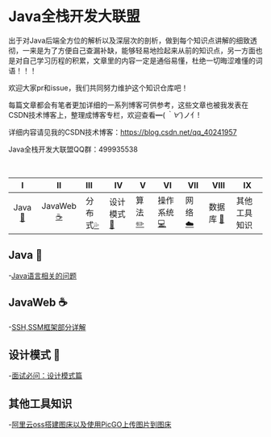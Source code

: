# Java全栈开发大联盟                  

​           出于对Java后端全方位的解析以及深层次的剖析，做到每个知识点讲解的细致透彻，一来是为了方便自己查漏补缺，能够轻易地捡起来从前的知识点，另一方面也是对自己学习历程的积累，文章里的内容一定是通俗易懂，杜绝一切晦涩难懂的词语！！！   

欢迎大家pr和issue，我们共同努力维护这个知识仓库吧！

每篇文章都会有笔者更加详细的一系列博客可供参考，这些文章也被我发表在CSDN技术博客上，整理成博客专栏，欢迎查看━(*｀∀´*)ノ亻!

详细内容请见我的CSDN技术博客：<https://blog.csdn.net/qq_40241957>

Java全栈开发大联盟QQ群：499935538

​                    

  

|                              Ⅰ                               |                              Ⅱ                               | Ⅲ      | Ⅳ        | Ⅴ    | Ⅵ        | Ⅶ    | Ⅷ      | Ⅸ |
| :----------------------------------------------------------: | :----------------------------------------------------------: | :----- | -------- | ---- | -------- | ---- | ------ |------|
| Java[:couple:](#Java-couple) | JavaWeb[:coffee:](#JavaWeb-coffee)| 分布式[:sweat_drops:](#分布式-sweat_drops) | 设计模式[:hammer:](#设计模式-hammer) | 算法[:pencil2:](#算法-pencil2) | 操作系统[:computer:](#操作系统-computer) | 网络[:cloud:](#网络-cloud) | 数据库 [:floppy_disk:](#数据库-floppy_disk)|其他工具知识|

## Java :couple:
 -[Java语言相关的问题]()

## JavaWeb :coffee:
-[SSH,SSM框架部分详解](https://github.com/JavaAlliance/JavaAllianceNotes/blob/master/SSM%E6%A1%86%E6%9E%B6%E5%B8%B8%E8%A7%81%E9%9D%A2%E8%AF%95%E9%A2%98.md)


## 设计模式 :hammer:
-[面试必问：设计模式篇](https://github.com/JavaAlliance/JavaAllianceNotes/blob/master/%E9%9D%A2%E8%AF%95%E5%BF%85%E9%97%AE%EF%BC%9A%E8%AE%BE%E8%AE%A1%E6%A8%A1%E5%BC%8F%E7%AF%87.md)

## 其他工具知识 
-[阿里云oss搭建图床以及使用PicGO上传图片到图床](https://github.com/JavaAlliance/JavaAllianceNotes/blob/master/%E9%98%BF%E9%87%8C%E4%BA%91oss%E6%90%AD%E5%BB%BA%E5%9B%BE%E5%BA%8A%E4%BB%A5%E5%8F%8A%E4%BD%BF%E7%94%A8PicGO%E4%B8%8A%E4%BC%A0%E5%9B%BE%E7%89%87%E5%88%B0%E5%9B%BE%E5%BA%8A.md)




